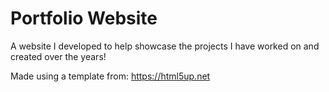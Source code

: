 # Portfolio Website

A website I developed to help showcase the projects I have worked on and created over the years!

Made using a template from: https://html5up.net 
